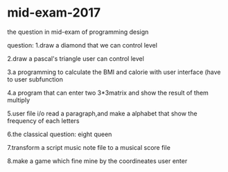 # mid-exam-2017
the question in mid-exam of programming design


question:
1.draw a diamond that we can control level

2.draw a pascal's triangle user can control level

3.a programming to calculate the BMI and calorie with user interface
  (have to user subfunction
  
4.a program that can enter two 3*3matrix and show the result of them multiply

5.user file i/o read a paragraph,and make a alphabet that show the frequency of each letters

6.the classical question: eight queen 

7.transform a script music note file to a musical score file 

8.make a game which fine mine by the coordineates user enter 
